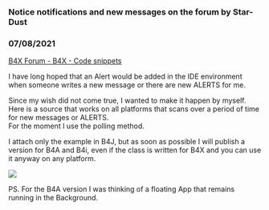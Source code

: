###  Notice notifications and new messages on the forum by Star-Dust
### 07/08/2021
[B4X Forum - B4X - Code snippets](https://www.b4x.com/android/forum/threads/132341/)

I have long hoped that an Alert would be added in the IDE environment when someone writes a new message or there are new ALERTS for me.  
  
Since my wish did not come true, I wanted to make it happen by myself. Here is a source that works on all platforms that scans over a period of time for new messages or ALERTS.  
For the moment I use the polling method.  
  
I attach only the example in B4J, but as soon as possible I will publish a version for B4A and B4i, even if the class is written for B4X and you can use it anyway on any platform.  
  
![](https://www.b4x.com/android/forum/attachments/116016)  
  
PS. For the B4A version I was thinking of a floating App that remains running in the Background.